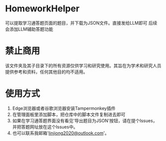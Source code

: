 # HomeworkHelper
可以提取学习通答题页面的题目，并下载为JSON文件。直接发给LLM即可
后续会添加LLM辅助答题功能

# 禁止商用
该文件夹及其子目录下的所有资源仅供学习和研究使用。其旨在为学术和研究人员提供参考和资料，任何其他目的均不适用。



# 使用方式

1. Edge浏览器或者谷歌浏览器安装Tampermonkey插件
2. 在管理面板里添加脚本，把仓库中的脚本文件复制进去即可
3. 如果在学习通答题界面没有看见'导出题目为JSON'按钮，请在提个Issues，并把答题网址放在这个Issues中。
4. 也可以联系我邮箱'linjiong2020@outlook.com'。
